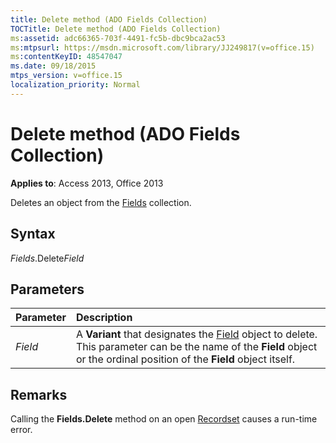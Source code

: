 ```yaml
---
title: Delete method (ADO Fields Collection)
TOCTitle: Delete method (ADO Fields Collection)
ms:assetid: adc66365-703f-4491-fc5b-dbc9bca2ac53
ms:mtpsurl: https://msdn.microsoft.com/library/JJ249817(v=office.15)
ms:contentKeyID: 48547047
ms.date: 09/18/2015
mtps_version: v=office.15
localization_priority: Normal
---
```


# Delete method (ADO Fields Collection)

**Applies to**: Access 2013, Office 2013


Deletes an object from the [Fields](fields-collection-ado.md) collection.

## Syntax

*Fields*.Delete*Field*

## Parameters

|Parameter|Description|
|:--------|:----------|
|*Field* |A **Variant** that designates the [Field](field-object-ado.md) object to delete. This parameter can be the name of the **Field** object or the ordinal position of the **Field** object itself.|

## Remarks

Calling the **Fields.Delete** method on an open [Recordset](recordset-object-ado.md) causes a run-time error.


